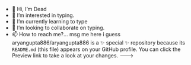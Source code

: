 - 👋 Hi, I’m Dead
- 👀 I’m interested in typing.
- 🌱 I’m currently learning to type
- 💞️ I’m looking to collaborate on typing.
- 📫 How to reach me?... msg me here i guess 
aryangupta886/aryangupta886 is a ✨ special ✨ repository because its `README.md` (this file) appears on your GitHub profile.
You can click the Preview link to take a look at your changes.
--->
